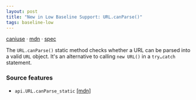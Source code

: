 ```yaml
---
layout: post
title: "New in Low Baseline Support: URL.canParse()"
tags: baseline-low
---
```


[caniuse](https://caniuse.com/?search=url-canparse) · [mdn](https://developer.mozilla.org/en-US/search?q=URL.canParse()) · [spec](https://url.spec.whatwg.org/#dom-url-canparse)

The `URL.canParse()` static method checks whether a URL can be parsed into a valid `URL` object. It's an alternative to calling `new URL()` in a `try…catch` statement.

### Source features

- ``api.URL.canParse_static`` [[mdn]](https://developer.mozilla.org/en-US/search?q=api.URL.canParse_static)
